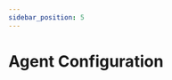 ```yaml
---
sidebar_position: 5
---
```


# Agent Configuration

<!--
DELETE ME AFTER COMPLETING THE DOCUMENT!
---
Task: https://dev.azure.com/mariner-org/polar/_workitems/edit/13169
Title: Agent Configuration
Type: Reference
Objective:

Dryly describe the agent configuration.
-->
